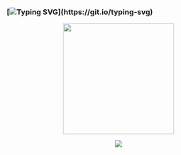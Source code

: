 ### [![Typing SVG](https://readme-typing-svg.herokuapp.com?font=X992+Code&size=36&duration=3200&pause=1000&color=EA9EF8&background=FF20D100&center=true&width=1000&lines=%e3%80%8c%e4%ba%ba%e7%94%9f%e3%81%ab%e3%81%8a%e3%81%84%e3%81%a6%e6%9c%80%e3%82%82%e9%87%8d%e8%a6%81%e3%81%aa%e3%81%93%e3%81%a8%e3%81%af%e3%80%81%e8%87%aa%e5%88%86%e3%81%8c%e4%bd%95%e3%82%92%e6%9c%9b%e3%82%80%e3%81%8b%e3%81%a7%e3%81%af%e3%81%aa%e3%81%8f%e3%80%81%e4%bd%95%e3%82%92%e6%9c%9b%e3%82%80%e3%81%b9%e3%81%8d%e3%81%8b%e3%82%92%e7%9f%a5%e3%82%8b%e3%81%93%e3%81%a8%e3%81%a0%e3%80%8d;)](https://git.io/typing-svg)

<!--
%E4%BA%BA%E7%94%9F%E3%81%AB%E3%81%8A%E3%81%84%E3%81%A6%E6%9C%80%E3%82%82%E9%87%8D%E8%A6%81%E3%81%AA%E3%81%93%E3%81%A8%E3%81%AF%E3%80%81%E8%87%AA%E5%88%86%E3%81%8C%E4%BD%95%E3%82%92%E6%9C%9B%E3%82%80%E3%81%8B%E3%81%A7%E3%81%AF%E3%81%AA%E3%81%8A%E3%81%A4%E3%81%8B%E3%81%A8%E3%81%99%E3%82%8B%E3%81%93%E3%81%A8%E3%82%92%E7%9F%A5%E3%82%8B%E3%81%93%E3%81%A8%E3%81%AF%E3%80%81

%e3%80%8c%e4%ba%ba%e7%94%9f%e3%81%ab%e3%81%8a%e3%81%84%e3%81%a6%e6%9c%80%e3%82%82%e9%87%8d%e8%a6%81%e3%81%aa%e3%81%93%e3%81%a8%e3%81%af%e3%80%81%e8%87%aa%e5%88%86%e3%81%8c%e4%bd%95%e3%82%92%e6%9c%9b%e3%82%80%e3%81%8b%e3%81%a7%e3%81%af%e3%81%aa%e3%81%8f%e3%80%81%e4%bd%95%e3%82%92%e6%9c%9b%e3%82%80%e3%81%b9%e3%81%8d%e3%81%8b%e3%82%92%e7%9f%a5%e3%82%8b%e3%81%93%e3%81%a8%e3%81%a0%e3%80%8d

-->

<!--%E3%80%81-->
<!--The+virtual+world+is+built+on+data,+shape+it+or+be+shaped+by+it;-->
<!-- first image 
<p align="center">
  <img src="https://github.com/teansyfeal/teansyfeal/blob/main/crossylum.gif" height="250"/>
</p>
 second image 
<p align="center">
  <img src="https://github.com/teansyfeal/teansyfeal/blob/main/cyber-punk-glitch.gif" height="250"/>
</p>
-->

<!-- third image -->
<p align="center">
  <img src="https://github.com/teansyfeal/teansyfeal/blob/main/tumblr_3413c29b3b332f18ebddd72e8867bdd7_66331739_540.gif" height="250"/>
</p>

<!-- third image -->
<p align="center">
  <img src="https://github.com/teansyfeal/teansyfeal/blob/main/image_2023-01-17_155059316-transformed.png"/>
</p>



<!--
[![Typing SVG](https://readme-typing-svg.herokuapp.com?font=Alice&size=34&duration=7000&pause=1000&color=EA9EF8&background=FF20D100&center=true&width=970&lines=74+65+50+5a+76+6a+35+6f+47+63+2f+56+39+4d+20+4a+4a+47+58+6c+49+57+32+37+34+66+58;%E7%9B%B2%E8%9B%87%E3%81%AB%E6%80%96%E3%81%98%E3%81%9A)](https://git.io/typing-svg)

**teansyfeal/teansyfeal** is a ✨ _special_ ✨ repository because its `README.md` (this file) appears on your GitHub profile.

Here are some ideas to get you started:

- 🔭 I’m currently working on ...
- 🌱 I’m currently learning ...
- 👯 I’m looking to collaborate on ...
- 🤔 I’m looking for help with ...
- 💬 Ask me about ...
- 📫 How to reach me: ...
- 😄 Pronouns: ...
- ⚡ Fun fact: ...
-->
